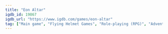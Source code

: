 ```yaml
---
title: "Eon Altar"
igdb_id: 19867
igdb_url: "https://www.igdb.com/games/eon-altar"
tag: ["Main game", "Flying Helmet Games", "Role-playing (RPG)", "Adventure", "Indie", "Single player", "Multiplayer", "Co-operative", "Split screen", "Bird view / Isometric", "Action", "Fantasy"]
---
```

